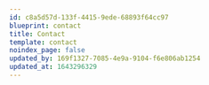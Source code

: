 ```yaml
---
id: c8a5d57d-133f-4415-9ede-68893f64cc97
blueprint: contact
title: Contact
template: contact
noindex_page: false
updated_by: 169f1327-7085-4e9a-9104-f6e806ab1254
updated_at: 1643296329
---
```

